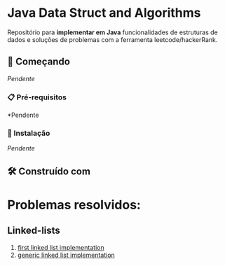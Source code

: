 # Java Data Struct and Algorithms
Repositório para **implementar em Java** funcionalidades de estruturas de dados e soluções de problemas com a ferramenta leetcode/hackerRank.

## 🚀 Começando
*Pendente*

### 📋 Pré-requisitos
*Pendente

### 🔧 Instalação
*Pendente*

## 🛠️ Construído com

# Problemas resolvidos:


## Linked-lists
1. [first linked list implementation](https://github.com/andrem4rks/java-data-structure-and-algorithms/tree/main/linkedList)
2. [generic linked list implementation](https://github.com/andrem4rks/java-data-structure-and-algorithms/tree/main/genericLinkedList)
